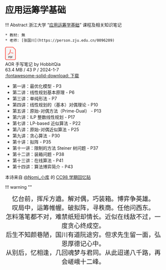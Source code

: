# 应用运筹学基础

!!! Abstract
    浙江大学 “[应用运筹学基础](https://zju-turing.github.io/TuringCourses/major_module/applied_operations_research/)” 课程及相关知识笔记  
    
    * 教材: 無
    * 老师: [张国川](https://person.zju.edu.cn/0096209) 

<div class="card file-block" markdown="1">
<div class="file-icon"><img src="/assets/images/pdf.svg" style="height: 3em;"></div>
<div class="file-body">
<div class="file-title">AOR 手写笔记 by HobbitQia</div>
<div class="file-meta">63.4 MB / 43 P / 2024-1-7</div>
</div>
<a class="down-button" target="_blank" href="/assets/files/AOR.pdf" markdown="1">:fontawesome-solid-download: 下载</a>
</div>

* 第一讲：最优化模型 - P3
* 第二讲：线性规划基本原理 - P6
* 第三讲：单纯形法 - P7
* 第四讲：线性规划的（基本）对偶理论 - P10
* 第五讲：原始-对偶方法（Prime-Dual） - P13
* 第六讲：ILP 整数线性规划 - P17
* 第七讲：LP-based 近似算法 - P22
* 第八讲：原始-对偶近似算法 - P25
* 第九讲：贪心算法 - P30
* 第十讲：拟阵 - P35
* 第十一讲：限制的方法 Steiner 树问题 - P37
* 第十二讲：装箱问题 - P38
* 第十三讲：在线算法 - P41
* 第十四讲：算法博弈简介 - P43

本诗来自 [@Nomi_小库]() 的 [CC98 学期回忆贴](https://www.cc98.org/topic/5239986)

!!! warning ""
    <div style="text-align: center; font-size:20px"  markdown="1">
    忆台前，挥斥方遒。解对偶，巧装箱。博弈争英雄。  
    叹局中，运筹帷幄。破拟阵，寻秩商。任他问西东。  
    怎料落笔都不对，难禁纸短却情长。近似在线敌不过，一度贪心终成空。  
    后生不知颜巷陋，国川有道阮途穷。但求先生留一面，弘恩厚德记心中。  
    从别后，忆相逢，几回魂梦与君同。从此迢递八千路，再会嵯峨十二峰。  
    </div>